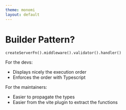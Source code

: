 ```yaml
---
theme: monomi
layout: default
---
```


# Builder Pattern?

```
createServerFn().middleware().validator().handler()
```

For the devs:
- Displays nicely the execution order
- Enforces the order with Typescript

For the maintainers:
- Easier to propagate the types
- Easier from the vite plugin to extract the functions
